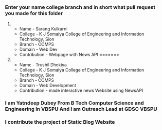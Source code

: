 ### Enter your name college branch and in short what pull request you made for this folder


1. * Name - Sarang Kulkarni
   * College - K J Somaiya College of Engineering and Information Technology, Sion
   * Branch - COMPS
   * Domain - Web Dev
   * Contribution - Webpage with News API
=======
2. * Name - Trushil Dhokiya
   * College - K J Somaiya College of Engineering and Information Technology, Sion
   * Branch - COMPS
   * Domain - Web Development
   * Contribution - made interactive news Website using NewsAPI
### I am Yatndeep Dubey From B Tech Computer Science and Engineering In VBSPU And I am Outreach Lead at GDSC VBSPU
### I contribute the project of Static Blog Website 

